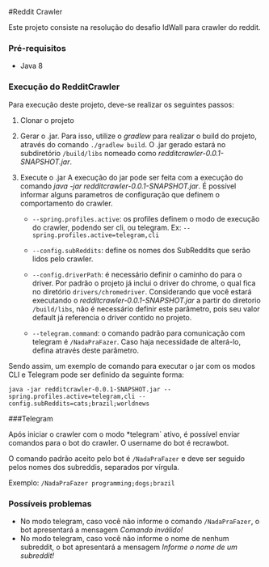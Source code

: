 #Reddit Crawler

Este projeto consiste na resolução do desafio IdWall para crawler do reddit.

### Pré-requisitos

 - Java 8

### Execução do RedditCrawler
Para execução deste projeto, deve-se realizar os seguintes passos:

1. Clonar o projeto
2. Gerar o .jar.
Para isso, utilize o *gradlew* para realizar o build do projeto, através do comando `./gradlew build`. O .jar gerado estará no subdiretório `/build/libs` nomeado como *redditcrawler-0.0.1-SNAPSHOT.jar*.

3. Execute o .jar
A execução do jar pode ser feita com a execução do comando *java -jar redditcrawler-0.0.1-SNAPSHOT.jar*. É possível informar alguns parametros de configuração que definem o comportamento do crawler.

	- `--spring.profiles.active`: os profiles definem o modo de execução do crawler, podendo ser cli, ou telegram. Ex: `--spring.profiles.active=telegram,cli`
	
	- `--config.subReddits`: define os nomes dos SubReddits que serão lidos pelo crawler.
	
	- `--config.driverPath`: é necessário definir o caminho do para o driver. Por padrão o projeto já inclui o driver do chrome, o qual fica no diretório `drivers/chromedriver`. Considerando que você estará executando o *redditcrawler-0.0.1-SNAPSHOT.jar* a partir do diretorio `/build/libs`, não é necessário definir este parâmetro, pois seu valor default já referencia o driver contido no projeto.
	
	- `--telegram.command`: o comando padrão para comunicação com telegram é `/NadaPraFazer`. Caso haja necessidade de alterá-lo, defina através deste parâmetro.
	
Sendo assim, um exemplo de comando para executar o jar com os modos CLI e Telegram pode ser definido da seguinte forma:

`java -jar redditcrawler-0.0.1-SNAPSHOT.jar --spring.profiles.active=telegram,cli --config.subReddits=cats;brazil;worldnews`

###Telegram

Após iniciar o crawler com o modo *telegram` ativo, é possível enviar comandos para o bot do crawler. O username do bot é recrawbot.

O comando padrão aceito pelo bot é `/NadaPraFazer` e deve ser seguido pelos nomes dos subreddis, separados por vírgula. 

Exemplo: `/NadaPraFazer programming;dogs;brazil`

### Possíveis problemas

- No modo telegram, caso você não informe o comando `/NadaPraFazer`, o bot apresentará a mensagem *Comando inválido!*
- No modo telegram, caso você não informe o nome de nenhum subreddit, o bot apresentará a mensagem *Informe o nome de um subreddit!*